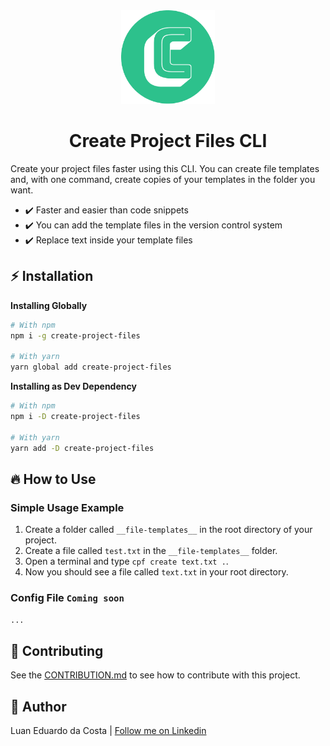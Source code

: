 <div style="text-align:center">
  <img src="/resources/LogoRound.png" width="150px" height="150px" alt="Project Logo">
  <h1>Create Project Files CLI</h1>
</div>

Create your project files faster using this CLI. You can create file templates and, with one command, create copies of your templates in the folder you want.

- :heavy_check_mark: Faster and easier than code snippets
- :heavy_check_mark: You can add the template files in the version control system
- :heavy_check_mark: Replace text inside your template files

## :zap: Installation

**Installing Globally**

```bash
# With npm
npm i -g create-project-files

# With yarn
yarn global add create-project-files
```

**Installing as Dev Dependency**

```bash
# With npm
npm i -D create-project-files

# With yarn
yarn add -D create-project-files
```

## :fire: How to Use

### Simple Usage Example

1. Create a folder called `__file-templates__` in the root directory of your project.
2. Create a file called `test.txt` in the `__file-templates__` folder.
3. Open a terminal and type `cpf create text.txt .`.
4. Now you should see a file called `text.txt` in your root directory.

### Config File `Coming soon`

`...`

<!-- Create a file called `.file-templates.json` in the root directory of your project. -->

## :handshake: Contributing

See the [CONTRIBUTION.md](CONTRIBUTION.md) to see how to contribute with this project.

## :man: Author

Luan Eduardo da Costa | [Follow me on Linkedin](https://www.linkedin.com/in/luaneducosta/)
